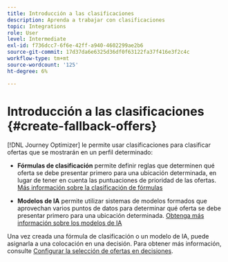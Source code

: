 ```yaml
---
title: Introducción a las clasificaciones
description: Aprenda a trabajar con clasificaciones
topic: Integrations
role: User
level: Intermediate
exl-id: f736dcc7-6f6e-42ff-a940-4602299ae2b6
source-git-commit: 17d37da6e6325d36df0f63122fa37f416e3f2c4c
workflow-type: tm+mt
source-wordcount: '125'
ht-degree: 6%

---
```


# Introducción a las clasificaciones {#create-fallback-offers}

[!DNL Journey Optimizer] le permite usar clasificaciones para clasificar ofertas que se mostrarán en un perfil determinado:

* **Fórmulas de clasificación** permite definir reglas que determinen qué oferta se debe presentar primero para una ubicación determinada, en lugar de tener en cuenta las puntuaciones de prioridad de las ofertas. [Más información sobre la clasificación de fórmulas](create-ranking-formulas.md)

* **Modelos de IA** permite utilizar sistemas de modelos formados que aprovechan varios puntos de datos para determinar qué oferta se debe presentar primero para una ubicación determinada. [Obtenga más información sobre los modelos de IA](ai-models.md)

Una vez creada una fórmula de clasificación o un modelo de IA, puede asignarla a una colocación en una decisión. Para obtener más información, consulte [Configurar la selección de ofertas en decisiones](../offer-activities/configure-offer-selection.md).
